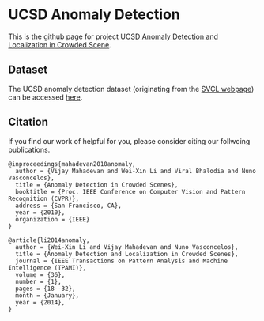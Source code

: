 # UCSD Anomaly Detection
This is the github page for project [UCSD Anomaly Detection and Localization in Crowded Scene](http://www.svcl.ucsd.edu/projects/anomaly/).

## Dataset
The UCSD anomaly detection dataset (originating from the [SVCL webpage](http://www.svcl.ucsd.edu/projects/anomaly/dataset.htm)) can be accessed [here](https://github.com/weixinli018/anomaly_detection/raw/main/dataset/UCSD_Anomaly_Dataset.v1p2.zip?download=).

## Citation
If you find our work of helpful for you, please consider citing our follwoing publications.
```
@inproceedings{mahadevan2010anomaly,
  author = {Vijay Mahadevan and Wei-Xin Li and Viral Bhalodia and Nuno Vasconcelos},
  title = {Anomaly Detection in Crowded Scenes},
  booktitle = {Proc. IEEE Conference on Computer Vision and Pattern Recognition (CVPR)},
  address = {San Francisco, CA},
  year = {2010},
  organization = {IEEE}
}

@article{li2014anomaly,
  author = {Wei-Xin Li and Vijay Mahadevan and Nuno Vasconcelos},
  title = {Anomaly Detection and Localization in Crowded Scenes},
  journal = {IEEE Transactions on Pattern Analysis and Machine Intelligence (TPAMI)},
  volume = {36},
  number = {1},
  pages = {18--32},
  month = {January},
  year = {2014},
}
```
